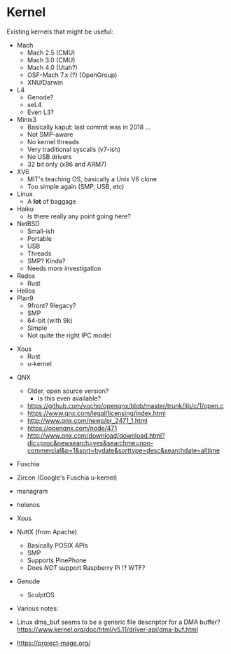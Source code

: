 # Kernel

Existing kernels that might be useful:

* Mach
  * Mach 2.5 (CMU)
  * Mach 3.0 (CMU)
  * Mach 4.0 (Utah?)
  * OSF-Mach 7.x (?) (OpenGroup)
  * XNU/Darwin
* L4
  * Genode?
  * seL4
  * Even L3?
* Minix3
  * Basically kaput: last commit was in 2018 ...
  * Not SMP-aware
  * No kernel threads
  * Very traditional syscalls (v7-ish)
  * No USB drivers
  * 32 bit only (x86 and ARM7)
* XV6
  * MIT's teaching OS, basically a Unix V6 clone
  * Too simple again (SMP, USB, etc)
* Linux
  * A **lot** of baggage
* Haiku
  * Is there really any point going here?
* NetBSD
  * Small-ish
  * Portable
  * USB
  * Threads
  * SMP?  Kinda?
  * Needs more investigation
* Redox
  * Rust
* Helios
* Plan9
  * 9front?  9legacy?
  * SMP
  * 64-bit (with 9k)
  * Simple
  * Not quite the right IPC model
- Xous
  * Rust
  * u-kernel
* QNX
  * Older, open source version?
    * Is this even available?
  * https://github.com/vocho/openqnx/blob/master/trunk/lib/c/1/open.c
  * https://www.qnx.com/legal/licensing/index.html
  * http://www.qnx.com/news/pr_2471_1.html
  * https://openqnx.com/node/471
  * http://www.qnx.com/download/download.html?dlc=proc&newsearch=yes&searchme=non-commercial&p=1&sort=bydate&sorttype=desc&searchdate=alltime
* Fuschia
* Zircon (Google's Fuschia u-kernel)
* managram
* helenos
* Xous
* NuttX (from Apache)
  * Basically POSIX APIs
  * SMP
  * Supports PinePhone
  * Does *NOT* support Raspberry Pi !? WTF?
* Genode
  * SculptOS


* Various notes:
* Linux dma_buf seems to be a generic file descriptor for
  a DMA buffer?
  https://www.kernel.org/doc/html/v5.11/driver-api/dma-buf.html
* https://project-mage.org/

